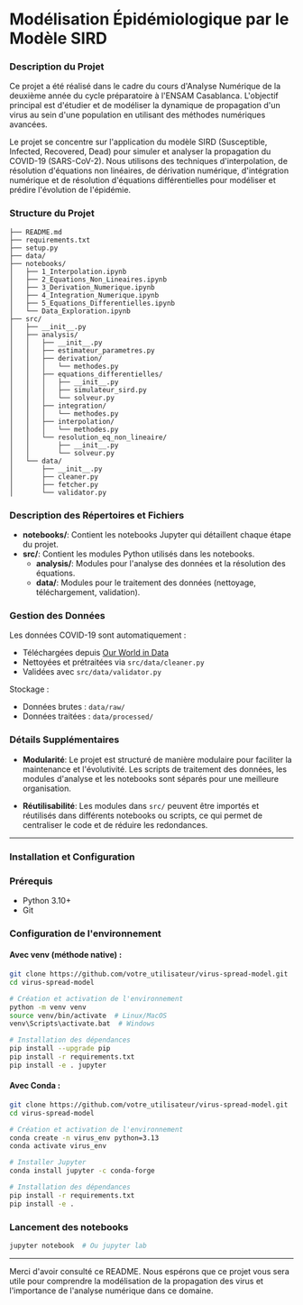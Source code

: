 
# Modélisation Épidémiologique par le Modèle SIRD  

### **Description du Projet**

Ce projet a été réalisé dans le cadre du cours d'Analyse Numérique de la deuxième année du cycle préparatoire à l'ENSAM Casablanca. L'objectif principal est d'étudier et de modéliser la dynamique de propagation d'un virus au sein d'une population en utilisant des méthodes numériques avancées.

Le projet se concentre sur l'application du modèle SIRD (Susceptible, Infected, Recovered, Dead) pour simuler et analyser la propagation du COVID-19 (SARS-CoV-2). Nous utilisons des techniques d'interpolation, de résolution d'équations non linéaires, de dérivation numérique, d'intégration numérique et de résolution d'équations différentielles pour modéliser et prédire l'évolution de l'épidémie.


### **Structure du Projet**

```
├── README.md
├── requirements.txt
├── setup.py
├── data/
├── notebooks/
│   ├── 1_Interpolation.ipynb
│   ├── 2_Equations_Non_Lineaires.ipynb
│   ├── 3_Derivation_Numerique.ipynb
│   ├── 4_Integration_Numerique.ipynb
│   ├── 5_Equations_Differentielles.ipynb
│   └── Data_Exploration.ipynb
├── src/
│   ├── __init__.py
│   ├── analysis/
│   │   ├── __init__.py
│   │   ├── estimateur_parametres.py
│   │   ├── derivation/
│   │   │   └── methodes.py
│   │   ├── equations_differentielles/
│   │   │   ├── __init__.py
│   │   │   ├── simulateur_sird.py
│   │   │   └── solveur.py
│   │   ├── integration/
│   │   │   └── methodes.py
│   │   ├── interpolation/
│   │   │   └── methodes.py
│   │   └── resolution_eq_non_lineaire/
│   │       ├── __init__.py
│   │       └── solveur.py
│   └── data/
│       ├── __init__.py
│       ├── cleaner.py
│       ├── fetcher.py
│       └── validator.py
```

### **Description des Répertoires et Fichiers**
- **notebooks/**: Contient les notebooks Jupyter qui détaillent chaque étape du projet.
- **src/**: Contient les modules Python utilisés dans les notebooks.
    - **analysis/**: Modules pour l'analyse des données et la résolution des équations.
    - **data/**: Modules pour le traitement des données (nettoyage, téléchargement, validation).
### **Gestion des Données**
Les données COVID-19 sont automatiquement :
- Téléchargées depuis [Our World in Data](https://covid.ourworldindata.org/)
- Nettoyées et prétraitées via `src/data/cleaner.py`
- Validées avec `src/data/validator.py`

Stockage :
- Données brutes : `data/raw/`
- Données traitées : `data/processed/`


### **Détails Supplémentaires**

- **Modularité**: Le projet est structuré de manière modulaire pour faciliter la maintenance et l'évolutivité. Les scripts de traitement des données, les modules d'analyse et les notebooks sont séparés pour une meilleure organisation.
  
- **Réutilisabilité**: Les modules dans `src/` peuvent être importés et réutilisés dans différents notebooks ou scripts, ce qui permet de centraliser le code et de réduire les redondances.

---

### **Installation et Configuration**

### Prérequis
- Python 3.10+
- Git

### Configuration de l'environnement

#### Avec venv (méthode native) :
```bash
git clone https://github.com/votre_utilisateur/virus-spread-model.git
cd virus-spread-model

# Création et activation de l'environnement
python -m venv venv
source venv/bin/activate  # Linux/MacOS
venv\Scripts\activate.bat  # Windows

# Installation des dépendances
pip install --upgrade pip
pip install -r requirements.txt
pip install -e . jupyter
```

#### Avec Conda :
```bash
git clone https://github.com/votre_utilisateur/virus-spread-model.git
cd virus-spread-model

# Création et activation de l'environnement
conda create -n virus_env python=3.13
conda activate virus_env

# Installer Jupyter
conda install jupyter -c conda-forge

# Installation des dépendances
pip install -r requirements.txt
pip install -e . 
```

### Lancement des notebooks
```bash
jupyter notebook  # Ou jupyter lab
```

---

Merci d'avoir consulté ce README. Nous espérons que ce projet vous sera utile pour comprendre la modélisation de la propagation des virus et l'importance de l'analyse numérique dans ce domaine.

